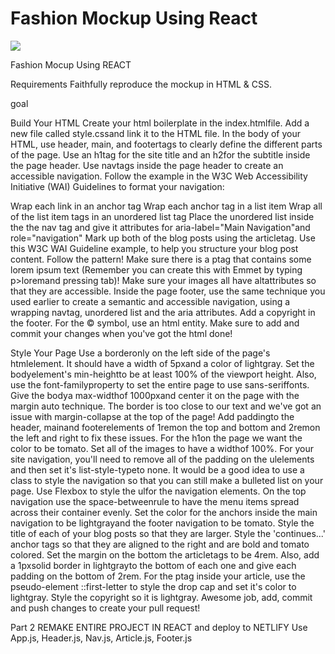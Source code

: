 <h1>Fashion Mockup Using React</h1>

![](PKcreatedFashionMockupPage.gif)


Fashion Mocup Using REACT


Requirements Faithfully reproduce the mockup in HTML & CSS.

goal

Build Your HTML Create your html boilerplate in the index.htmlfile. Add a new file called style.cssand link it to the HTML file. In the body of your HTML, use header, main, and footertags to clearly define the different parts of the page. Use an h1tag for the site title and an h2for the subtitle inside the page header. Use navtags inside the page header to create an accessible navigation. Follow the example in the W3C Web Accessibility Initiative (WAI) Guidelines to format your navigation:

Wrap each link in an anchor tag Wrap each anchor tag in a list item Wrap all of the list item tags in an unordered list tag Place the unordered list inside the the nav tag and give it attributes for aria-label="Main Navigation"and role="navigation" Mark up both of the blog posts using the articletag. Use this W3C WAI Guideline example, to help you structure your blog post content. Follow the pattern! Make sure there is a ptag that contains some lorem ipsum text (Remember you can create this with Emmet by typing p>loremand pressing tab)! Make sure your images all have altattributes so that they are accessible. Inside the page footer, use the same technique you used earlier to create a semantic and accessible navigation, using a wrapping navtag, unordered list and the aria attributes. Add a copyright in the footer. For the © symbol, use an html entity. Make sure to add and commit your changes when you've got the html done!

Style Your Page Use a borderonly on the left side of the page's htmlelement. It should have a width of 5pxand a color of lightgray. Set the bodyelement's min-heightto be at least 100% of the viewport height. Also, use the font-familyproperty to set the entire page to use sans-seriffonts. Give the bodya max-widthof 1000pxand center it on the page with the margin auto technique. The border is too close to our text and we've got an issue with margin-collapse at the top of the page! Add paddingto the header, mainand footerelements of 1remon the top and bottom and 2remon the left and right to fix these issues. For the h1on the page we want the color to be tomato. Set all of the images to have a widthof 100%. For your site navigation, you'll need to remove all of the padding on the ulelements and then set it's list-style-typeto none. It would be a good idea to use a class to style the navigation so that you can still make a bulleted list on your page. Use Flexbox to style the ulfor the navigation elements. On the top navigation use the space-betweenrule to have the menu items spread across their container evenly. Set the color for the anchors inside the main navigation to be lightgrayand the footer navigation to be tomato. Style the title of each of your blog posts so that they are larger. Style the 'continues...' anchor tags so that they are aligned to the right and are bold and tomato colored. Set the margin on the bottom the articletags to be 4rem. Also, add a 1pxsolid border in lightgrayto the bottom of each one and give each padding on the bottom of 2rem. For the ptag inside your article, use the pseudo-element ::first-letter to style the drop cap and set it's color to lightgray. Style the copyright so it is lightgray. Awesome job, add, commit and push changes to create your pull request!

Part 2 REMAKE ENTIRE PROJECT IN REACT and deploy to NETLIFY Use App.js, Header.js, Nav.js, Article.js, Footer.js
